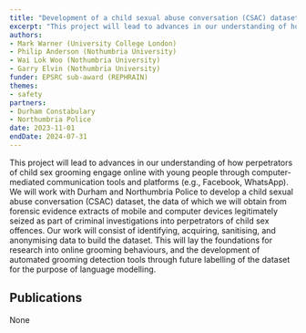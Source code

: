 ```yaml
---
title: "Development of a child sexual abuse conversation (CSAC) dataset"
excerpt: "This project will lead to advances in our understanding of how perpetrators of child sexual grooming engage online with young people through computer-mediated communication tools and platforms (e.g., Facebook, WhatsApp)."
authors:
- Mark Warner (University College London)
- Philip Anderson (Nothumbria University)
- Wai Lok Woo (Nothumbria University)
- Garry Elvin (Nothumbria University)
funder: EPSRC sub-award (REPHRAIN)
themes:
- safety
partners: 
- Durham Constabulary
- Northumbria Police
date: 2023-11-01
endDate: 2024-07-31
---
```


This project will lead to advances in our understanding of how perpetrators of child sex grooming engage online with young people through computer-mediated communication tools and platforms (e.g., Facebook, WhatsApp). We will work with Durham and Northumbria Police to develop a child sexual abuse conversation (CSAC) dataset, the data of which we will obtain from forensic evidence extracts of mobile and computer devices legitimately seized as part of criminal investigations into perpetrators of child sex offences. Our work will consist of identifying, acquiring, sanitising, and anonymising data to build the dataset. This will lay the foundations for research into online grooming behaviours, and the development of automated grooming detection tools through future labelling of the dataset for the purpose of language modelling. 

## Publications

None